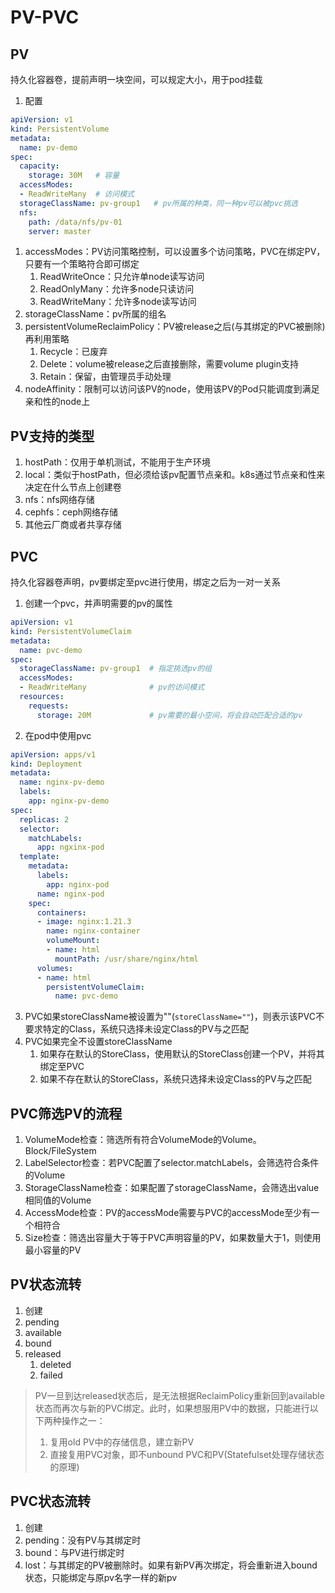# PV-PVC

## PV
持久化容器卷，提前声明一块空间，可以规定大小，用于pod挂载
1. 配置
```yml
apiVersion: v1
kind: PersistentVolume
metadata:
  name: pv-demo
spec:
  capacity:
    storage: 30M   # 容量
  accessModes:
  - ReadWriteMany  # 访问模式
  storageClassName: pv-group1   # pv所属的种类，同一种pv可以被pvc挑选
  nfs:
    path: /data/nfs/pv-01
    server: master
```
1. accessModes：PV访问策略控制，可以设置多个访问策略，PVC在绑定PV，只要有一个策略符合即可绑定
   1. ReadWriteOnce：只允许单node读写访问
   2. ReadOnlyMany：允许多node只读访问
   3. ReadWriteMany：允许多node读写访问
2. storageClassName：pv所属的组名
3. persistentVolumeReclaimPolicy：PV被release之后(与其绑定的PVC被删除)再利用策略
   1. Recycle：已废弃
   2. Delete：volume被release之后直接删除，需要volume plugin支持
   3. Retain：保留，由管理员手动处理
4. nodeAffinity：限制可以访问该PV的node，使用该PV的Pod只能调度到满足亲和性的node上

## PV支持的类型
1. hostPath：仅用于单机测试，不能用于生产环境
2. local：类似于hostPath，但必须给该pv配置节点亲和。k8s通过节点亲和性来决定在什么节点上创建卷
3. nfs：nfs网络存储
4. cephfs：ceph网络存储
5. 其他云厂商或者共享存储

## PVC
持久化容器卷声明，pv要绑定至pvc进行使用，绑定之后为一对一关系

1. 创建一个pvc，并声明需要的pv的属性
```yml
apiVersion: v1
kind: PersistentVolumeClaim
metadata:
  name: pvc-demo
spec:
  storageClassName: pv-group1  # 指定挑选pv的组
  accessModes:
  - ReadWriteMany              # pv的访问模式
  resources:
    requests:
      storage: 20M             # pv需要的最小空间，将会自动匹配合适的pv
```
2. 在pod中使用pvc
```yml
apiVersion: apps/v1
kind: Deployment
metadata:
  name: nginx-pv-demo
  labels:
    app: nginx-pv-demo
spec:
  replicas: 2
  selector:
    matchLabels:
      app: ngxinx-pod
  template:
    metadata:
      labels:
        app: nginx-pod
      name: nginx-pod
    spec:
      containers:
      - image: nginx:1.21.3
        name: nginx-container
        volumeMount:
        - name: html
          mountPath: /usr/share/nginx/html
      volumes:
      - name: html
        persistentVolumeClaim:
          name: pvc-demo
```
3. PVC如果storeClassName被设置为""(`storeClassName=""`)，则表示该PVC不要求特定的Class，系统只选择未设定Class的PV与之匹配
4. PVC如果完全不设置storeClassName
   1. 如果存在默认的StoreClass，使用默认的StoreClass创建一个PV，并将其绑定至PVC
   2. 如果不存在默认的StoreClass，系统只选择未设定Class的PV与之匹配

## PVC筛选PV的流程
1. VolumeMode检查：筛选所有符合VolumeMode的Volume。Block/FileSystem
2. LabelSelector检查：若PVC配置了selector.matchLabels，会筛选符合条件的Volume
3. StorageClassName检查：如果配置了storageClassName，会筛选出value相同值的Volume
4. AccessMode检查：PV的accessMode需要与PVC的accessMode至少有一个相符合
5. Size检查：筛选出容量大于等于PVC声明容量的PV，如果数量大于1，则使用最小容量的PV

## PV状态流转
1. 创建
2. pending
3. available
4. bound
5. released
   1. deleted
   2. failed
> PV一旦到达released状态后，是无法根据ReclaimPolicy重新回到available状态而再次与新的PVC绑定。此时，如果想服用PV中的数据，只能进行以下两种操作之一：
> 1. 复用old PV中的存储信息，建立新PV
> 2. 直接复用PVC对象，即不unbound PVC和PV(Statefulset处理存储状态的原理)

## PVC状态流转
1. 创建
2. pending：没有PV与其绑定时
3. bound：与PV进行绑定时
4. lost：与其绑定的PV被删除时。如果有新PV再次绑定，将会重新进入bound状态，只能绑定与原pv名字一样的新pv